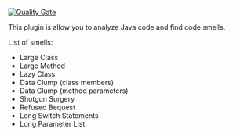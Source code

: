 [![Quality Gate](https://sonarcloud.io/dashboard?id=jason30704_CodeHawk&metric=alert_status)](https://sonarcloud.io/dashboard?id=jason30704_CodeHawk)

This plugin is allow you to analyze Java code and find code smells. 

List of smells:

* Large Class
* Large Method
* Lazy Class
* Data Clump (class members)
* Data Clump (method parameters)
* Shotgun Surgery
* Refused Bequest
* Long Switch Statements
* Long Parameter List
